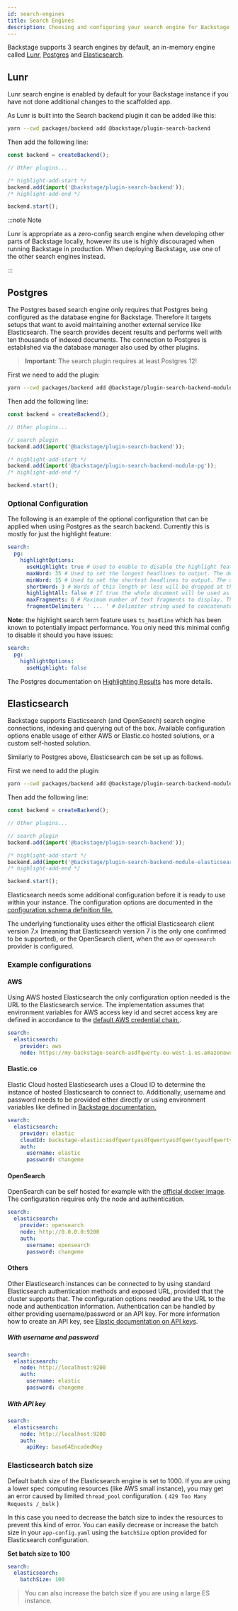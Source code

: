 ```yaml
---
id: search-engines
title: Search Engines
description: Choosing and configuring your search engine for Backstage
---
```


Backstage supports 3 search engines by default, an in-memory engine called [Lunr](#lunr), [Postgres](#postgres)
and [Elasticsearch](#elasticsearch).

## Lunr

Lunr search engine is enabled by default for your Backstage instance if you have not done additional changes to the scaffolded app.

As Lunr is built into the Search backend plugin it can be added like this:

```bash title="From your Backstage root directory"
yarn --cwd packages/backend add @backstage/plugin-search-backend
```

Then add the following line:

```ts title="packages/backend/src/index.ts"
const backend = createBackend();

// Other plugins...

/* highlight-add-start */
backend.add(import('@backstage/plugin-search-backend'));
/* highlight-add-end */

backend.start();
```

:::note Note

Lunr is appropriate as a zero-config search engine when developing
other parts of Backstage locally, however its use is highly discouraged when
running Backstage in production. When deploying Backstage, use one of the
other search engines instead.

:::

## Postgres

The Postgres based search engine only requires that Postgres being configured as
the database engine for Backstage. Therefore it targets setups that want to
avoid maintaining another external service like Elasticsearch. The search
provides decent results and performs well with ten thousands of indexed
documents. The connection to Postgres is established via the database manager
also used by other plugins.

> **Important**: The search plugin requires at least Postgres 12!

First we need to add the plugin:

```bash title="From your Backstage root directory"
yarn --cwd packages/backend add @backstage/plugin-search-backend-module-pg
```

Then add the following line:

```ts title="packages/backend/src/index.ts"
const backend = createBackend();

// Other plugins...

// search plugin
backend.add(import('@backstage/plugin-search-backend'));

/* highlight-add-start */
backend.add(import('@backstage/plugin-search-backend-module-pg'));
/* highlight-add-end */

backend.start();
```

### Optional Configuration

The following is an example of the optional configuration that can be applied when using Postgres as the search backend. Currently this is mostly for just the highlight feature:

```yaml
search:
  pg:
    highlightOptions:
      useHighlight: true # Used to enable to disable the highlight feature. The default value is true
      maxWord: 35 # Used to set the longest headlines to output. The default value is 35.
      minWord: 15 # Used to set the shortest headlines to output. The default value is 15.
      shortWord: 3 # Words of this length or less will be dropped at the start and end of a headline, unless they are query terms. The default value of three (3) eliminates common English articles.
      highlightAll: false # If true the whole document will be used as the headline, ignoring the preceding three parameters. The default is false.
      maxFragments: 0 # Maximum number of text fragments to display. The default value of zero selects a non-fragment-based headline generation method. A value greater than zero selects fragment-based headline generation (see the linked documentation above for more details).
      fragmentDelimiter: ' ... ' # Delimiter string used to concatenate fragments. Defaults to " ... ".
```

**Note:** the highlight search term feature uses `ts_headline` which has been known to potentially impact performance. You only need this minimal config to disable it should you have issues:

```yaml
search:
  pg:
    highlightOptions:
      useHighlight: false
```

The Postgres documentation on [Highlighting Results](https://www.postgresql.org/docs/current/textsearch-controls.html#TEXTSEARCH-HEADLINE) has more details.

## Elasticsearch

Backstage supports Elasticsearch (and OpenSearch) search engine connections,
indexing and querying out of the box. Available configuration options enable
usage of either AWS or Elastic.co hosted solutions, or a custom self-hosted solution.

Similarly to Postgres above, Elasticsearch can be set up as follows.

First we need to add the plugin:

```bash title="From your Backstage root directory"
yarn --cwd packages/backend add @backstage/plugin-search-backend-module-elasticsearch
```

Then add the following line:

```ts title="packages/backend/src/index.ts"
const backend = createBackend();

// Other plugins...

// search plugin
backend.add(import('@backstage/plugin-search-backend'));

/* highlight-add-start */
backend.add(import('@backstage/plugin-search-backend-module-elasticsearch'));
/* highlight-add-end */

backend.start();
```

Elasticsearch needs some additional configuration before it is ready to use
within your instance. The configuration options are documented in the
[configuration schema definition file.](https://github.com/backstage/backstage/blob/master/plugins/search-backend-module-elasticsearch/config.d.ts)

The underlying functionality uses either the official Elasticsearch client
version 7.x (meaning that Elasticsearch version 7 is the only one confirmed to
be supported), or the OpenSearch client, when the `aws` or `opensearch` provider
is configured.

### Example configurations

#### AWS

Using AWS hosted Elasticsearch the only configuration option needed is the URL
to the Elasticsearch service. The implementation assumes that environment
variables for AWS access key id and secret access key are defined in accordance
to the
[default AWS credential chain.](https://docs.aws.amazon.com/sdk-for-javascript/v2/developer-guide/setting-credentials-node.html).

```yaml
search:
  elasticsearch:
    provider: aws
    node: https://my-backstage-search-asdfqwerty.eu-west-1.es.amazonaws.com
```

#### Elastic.co

Elastic Cloud hosted Elasticsearch uses a Cloud ID to determine the instance of
hosted Elasticsearch to connect to. Additionally, username and password needs to
be provided either directly or using environment variables like defined in
[Backstage documentation.](https://backstage.io/docs/conf/writing#includes-and-dynamic-data)

```yaml
search:
  elasticsearch:
    provider: elastic
    cloudId: backstage-elastic:asdfqwertyasdfqwertyasdfqwertyasdfqwerty==
    auth:
      username: elastic
      password: changeme
```

#### OpenSearch

OpenSearch can be self hosted for example with the [official docker image](https://hub.docker.com/r/opensearchproject/opensearch). The configuration requires only the node and authentication.

```yaml
search:
  elasticsearch:
    provider: opensearch
    node: http://0.0.0.0:9200
    auth:
      username: opensearch
      password: changeme
```

#### Others

Other Elasticsearch instances can be connected to by using standard
Elasticsearch authentication methods and exposed URL, provided that the cluster
supports that. The configuration options needed are the URL to the node and
authentication information. Authentication can be handled by either providing
username/password or an API key. For more information how to create an API key,
see
[Elastic documentation on API keys](https://www.elastic.co/guide/en/elasticsearch/reference/current/security-api-create-api-key.html).

##### With username and password

```yaml
search:
  elasticsearch:
    node: http://localhost:9200
    auth:
      username: elastic
      password: changeme
```

##### With API key

```yaml
search:
  elasticsearch:
    node: http://localhost:9200
    auth:
      apiKey: base64EncodedKey
```

### Elasticsearch batch size

Default batch size of the Elasticsearch engine is set to 1000. If you are using a lower spec computing resources (like AWS small instance),
you may get an error caused by limited `thread_pool` configuration. ( `429 Too Many Requests /_bulk` )

In this case you need to decrease the batch size to index the resources to prevent this kind of error. You can easily decrease
or increase the batch size in your `app-config.yaml` using the `batchSize` option provided for Elasticsearch configuration.

**Set batch size to 100**

```yaml
search:
  elasticsearch:
    batchSize: 100
```

> You can also increase the batch size if you are using a large ES instance.
